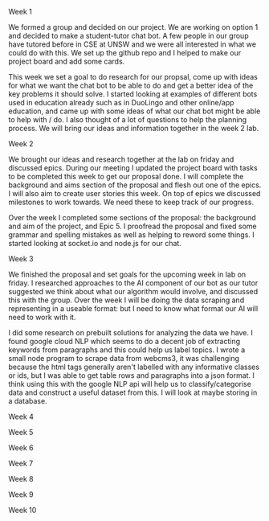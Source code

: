Week 1

We formed a group and decided on our project. We are working on option 1 and decided 
to make a student-tutor chat bot. A few people in our group have tutored before in 
CSE at UNSW and we were all interested in what we could do with this.
We set up the github repo and I helped to make our project board and add some cards.

This week we set a goal to do research for our propsal, come up with ideas for what
we want the chat bot to be able to do and get a better idea of the key problems it 
should solve. I started looking at examples of different bots used in education already
such as in DuoLingo and other online/app education, and came up with some ideas of what
our chat bot might be able to help with / do. I also thought of a lot of questions to 
help the planning process. We will bring our ideas and information together in the week 2 lab.


Week 2

We brought our ideas and research together at the lab on friday and discussed epics. 
During our meeting I updated the project board with tasks to be completed this week
to get our proposal done. I will complete the background and aims section of the proposal
and flesh out one of the epics. I will also aim to create user stories this week.
On top of epics we discussed milestones to work towards. We need these to keep track of 
our progress.

Over the week I completed some sections of the proposal: the background and aim of the project,
and Epic 5. I proofread the proposal and fixed some grammar and spelling mistakes as well as helping
to reword some things. I started looking at socket.io and node.js for our chat.


Week 3

We finished the proposal and set goals for the upcoming week in lab on friday. I researched 
approaches to the AI component of our bot as our tutor suggested we think about what our
algorithm would involve, and discussed this with the group. Over the week I will be doing the data scraping
and representing in a useable format: but I need to know what format our AI will need to work with it.

I did some research on prebuilt solutions for analyzing the data we have. I found google cloud NLP which 
seems to do a decent job of extracting keywords from paragraphs and this could help us label topics.
I wrote a small node program to scrape data from webcms3, it was challenging because the html tags
generally aren't labelled with any informative classes or ids, but I was able to get table rows and paragraphs
into a json format. I think using this with the google NLP api will help us to classify/categorise data and 
construct a useful dataset from this. I will look at maybe storing in a database.

Week 4


Week 5


Week 6


Week 7


Week 8


Week 9


Week 10


